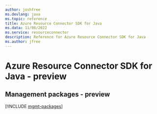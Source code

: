 ```yaml
---
author: joshfree
ms.devlang: java
ms.topic: reference
title: Azure Resource Connector SDK for Java
ms.data: 11/08/2022
ms.service: resourceconnector
description: Reference for Azure Resource Connector SDK for Java
ms.author: jfree
---
```

# Azure Resource Connector SDK for Java - preview

## Management packages - preview
[!INCLUDE [mgmt-packages](resource-connector-mgmt-index.md)]
